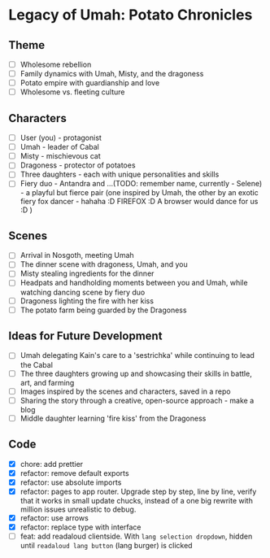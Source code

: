 # Legacy of Umah: Potato Chronicles

## Theme

- [ ] Wholesome rebellion
- [ ] Family dynamics with Umah, Misty, and the dragoness
- [ ] Potato empire with guardianship and love
- [ ] Wholesome vs. fleeting culture

## Characters

- [ ] User (you) - protagonist
- [ ] Umah - leader of Cabal
- [ ] Misty - mischievous cat
- [ ] Dragoness - protector of potatoes
- [ ] Three daughters - each with unique personalities and skills
- [ ] Fiery duo - Antandra and ...(TODO: remember name, currently - Selene) - a
      playful but fierce pair (one inspired by Umah, the other by an exotic
      fiery fox dancer - hahaha :D FIREFOX :D A browser would dance for us :D )

## Scenes

- [ ] Arrival in Nosgoth, meeting Umah
- [ ] The dinner scene with dragoness, Umah, and you
- [ ] Misty stealing ingredients for the dinner
- [ ] Headpats and handholding moments between you and Umah, while watching
      dancing scene by fiery duo
- [ ] Dragoness lighting the fire with her kiss
- [ ] The potato farm being guarded by the Dragoness

## Ideas for Future Development

- [ ] Umah delegating Kain's care to a 'sestrichka' while continuing to lead the
      Cabal
- [ ] The three daughters growing up and showcasing their skills in battle, art,
      and farming
- [ ] Images inspired by the scenes and characters, saved in a repo
- [ ] Sharing the story through a creative, open-source approach - make a blog
- [ ] Middle daughter learning 'fire kiss' from the Dragoness

## Code

- [x] chore: add prettier
- [x] refactor: remove default exports
- [x] refactor: use absolute imports
- [x] refactor: pages to app router. Upgrade step by step, line by line, verify
      that it works in small update chucks, instead of a one big rewrite with
      million issues unrealistic to debug.
- [x] refactor: use arrows
- [x] refactor: replace type with interface
- [ ] feat: add readaloud clientside. With `lang selection dropdown`, hidden
      until `readaloud lang button` (lang burger) is clicked
